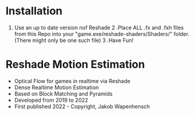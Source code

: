 # Installation
1. Use an up to date version nof Reshade
2 .Place ALL .fx and .fxh files from this Repo into your "game.exe/reshade-shaders/Shaders/" folder. (There might only be one such file)
3 .Have Fun!

# Reshade Motion Estimation
- Optical Flow for games in realtime via Reshade
- Dense Realtime Motion Estimation 
- Based on Block Matching and Pyramids
- Developed from 2019 to 2022
- First published 2022 - Copyright, Jakob Wapenhensch


